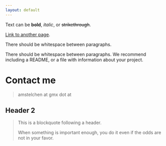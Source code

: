 ```yaml
---
layout: default
---
```


Text can be **bold**, _italic_, or ~~strikethrough~~.

[Link to another page](./another-page.html).

There should be whitespace between paragraphs.

There should be whitespace between paragraphs. We recommend including a README, or a file with information about your project.

# Contact me

> amstelchen at gmx dot at

## Header 2

> This is a blockquote following a header.
>
> When something is important enough, you do it even if the odds are not in your favor.
